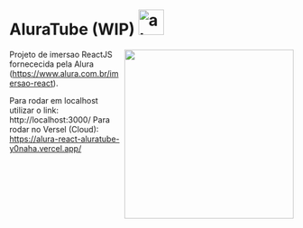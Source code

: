 # AluraTube (WIP)  <img width="45" alt="about" src="https://media1.giphy.com/media/eNAsjO55tPbgaor7ma/giphy.gif?cid=6c09b95257ba86846063405dc5d8b646de1f22f2a4d3e54e&rid=giphy.gif&ct=s"> 

<img align="right" width="300" src="https://giffiles.alphacoders.com/187/187960.gif" />

Projeto de imersao ReactJS fornececida pela Alura (https://www.alura.com.br/imersao-react).

Para rodar em localhost utilizar o link: http://localhost:3000/
Para rodar no Versel (Cloud): https://alura-react-aluratube-y0naha.vercel.app/

